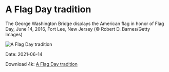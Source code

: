 # A Flag Day tradition

The George Washington Bridge displays the American flag in honor of Flag Day, June 14, 2016, Fort Lee, New Jersey (© Robert D. Barnes/Getty Images)

![A Flag Day tradition](https://bing.com/th?id=OHR.LargestFlag_EN-US9248418324_UHD.jpg&rf=LaDigue_UHD.jpg&pid=hp&w=1024&h=576)

Date: 2021-06-14

Download 4k: [A Flag Day tradition](https://bing.com/th?id=OHR.LargestFlag_EN-US9248418324_UHD.jpg&rf=LaDigue_UHD.jpg&pid=hp&w=3840&h=2160)

